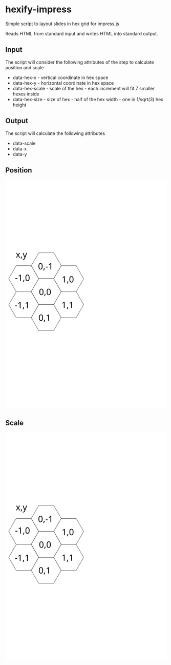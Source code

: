 # hexify-impress
Simple script to layout slides in hex grid for impress.js


Reads HTML from standard input and writes HTML into standard output.

## Input
The script will consider the following attributes of the step to calculate position and scale
* data-hex-x - vertical coordinate in hex space
* data-hex-y - horizontal coordinate in hex space
* data-hex-scale - scale of the hex - each increment will fit 7 smaller hexes inside
* data-hex-size - size of hex - half of the  hex width - one in 1/sqrt(3) hex height

## Output
The script will calculate the following attributes
* data-scale
* data-x
* data-y
## Position
![Position](position.svg)
## Scale
![Position](position.svg)
